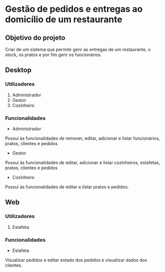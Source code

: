 <h1> 
Gestão de pedidos e entregas ao domicílio de um restaurante
</h1>
<h2> Objetivo do projeto </h2>
Criar de um sistema  que permite gerir as entregas de um restaurante, o stock, os pratos e por fim gerir os funcionários. 

<h2>
Desktop
</h2>
<h3> Utilizadores </h3>
<ol>
<li>Administrador</li>
<li>Gestor</li>
<li>Cozinheiro</li>
</ol>

<h3>Funcionalidades</h3>
<ul>
  <li>Administrador</li>
</ul>
Possui  às funcionalidades de remover, editar, adicionar e listar funcionários, pratos, clientes e pedidos
<ul>
  <li>Gestor</li>
</ul>
Possui  às funcionalidades de  editar, adicionar e listar cozinheiros, estafetas,  pratos, clientes e pedidos
<ul>
  <li>Cozinheiro</li>
</ul>
Possui  às funcionalidades de  editar e listar pratos e pedidos.  

<h2>
Web
</h2>
<h3> Utilizadores </h3>
<ol>
<li>Estafeta</li>
</ol>
<h3>Funcionalidades</h3>
<ul>
  <li>Estafeta</li>
</ul>
Visualizar pedidos e editar estado dos pedidos e visualizar dados dos clientes.
